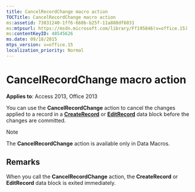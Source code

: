 ```yaml
---
title: CancelRecordChange macro action
TOCTitle: CancelRecordChange macro action
ms:assetid: 73031240-1ff6-660b-b25f-11a880df6031
ms:mtpsurl: https://msdn.microsoft.com/library/Ff195846(v=office.15)
ms:contentKeyID: 48545626
ms.date: 09/18/2015
mtps_version: v=office.15
localization_priority: Normal
---
```


# CancelRecordChange macro action


**Applies to**: Access 2013, Office 2013

You can use the **CancelRecordChange** action to cancel the changes applied to a record in a **[CreateRecord](createrecord-data-block.md)** or **[EditRecord](editrecord-data-block.md)** data block before the changes are committed.


> [!NOTE]
> The **CancelRecordChange** action is available only in Data Macros.



## Remarks

When you call the **CancelRecordChange** action, the **CreateRecord** or **EditRecord** data block is exited immediately.


